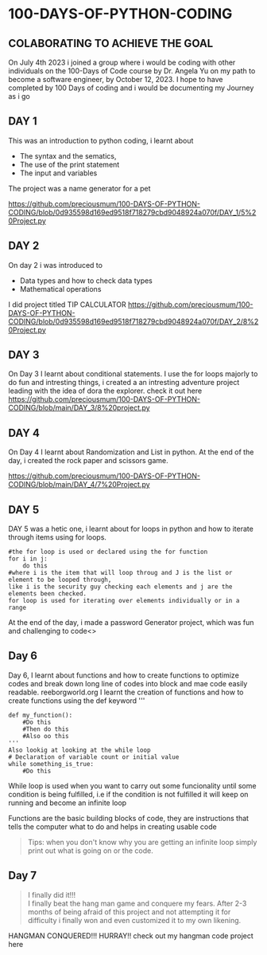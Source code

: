 # 100-DAYS-OF-PYTHON-CODING

## COLABORATING TO ACHIEVE THE GOAL
On July 4th 2023 i joined a group where i would be coding with other individuals on the 100-Days of Code course by Dr. Angela Yu on my path to become a software engineer, by October 12, 2023. I hope to have completed by 100 Days of coding and i would be documenting my Journey as i go

## DAY 1
This was an introduction to python coding, i learnt about 
- The syntax and the sematics, 
- The use of the print statement
- The input and variables

The project was a name generator for a pet

https://github.com/preciousmum/100-DAYS-OF-PYTHON-CODING/blob/0d935598d169ed9518f718279cbd9048924a070f/DAY_1/5%20Project.py



## DAY 2
On day 2 i was introduced to 
- Data types and how to check data types
- Mathematical operations

 I did project titled TIP CALCULATOR
https://github.com/preciousmum/100-DAYS-OF-PYTHON-CODING/blob/0d935598d169ed9518f718279cbd9048924a070f/DAY_2/8%20Project.py

## DAY 3
On Day 3 I learnt about conditional statements. I use the for loops majorly to do fun and intresting things, i created a an intresting adventure project leading with the idea of dora the explorer. check it out here
https://github.com/preciousmum/100-DAYS-OF-PYTHON-CODING/blob/main/DAY_3/8%20project.py

## DAY 4
On Day 4 I learnt about Randomization and List in python.
At the end of the day, i created the rock paper and scissors game.

https://github.com/preciousmum/100-DAYS-OF-PYTHON-CODING/blob/main/DAY_4/7%20Project.py

## DAY 5
DAY 5 was a hetic one, i learnt about for loops in python and how to iterate through items using for loops. 

    #the for loop is used or declared using the for function
    for i in j:
        do this
    #where i is the item that will loop throug and J is the list or element to be looped through, 
    like i is the security guy checking each elements and j are the elements been checked.
    for loop is used for iterating over elements individually or in a range



At the end of the day, i made a password Generator project, which was fun and challenging to code<>

## Day 6
Day 6, I learnt about functions and how to create functions to optimize codes and break down long line of codes into block and mae code easily readable.
reeborgworld.org
I learnt the creation of functions and how to create functions using the def keyword
''' 
    
    def my_function():
        #Do this
        #Then do this
        #Also oo this
    '''
    Also lookig at looking at the while loop
    # Declaration of variable count or initial value
    while something_is_true:
        #Do this
    

While loop is used  when you want to carry out some funcionality until some condition is being fulfilled, i.e if the condition is not fulfilled it will keep on running and become an infinite loop

Functions are the basic building blocks of code, they are instructions that tells the computer what to do and helps in creating usable code 

>Tips: when you don't know why you are getting an infinite loop simply print out what is going on or the code.


## Day 7
>I finally did it!!!<br>
>I finally beat the hang man game and conquere my fears.
After 2-3 months of being afraid of this project and not attempting it for difficulty i finally won and even customized it to my own likening.

HANGMAN CONQUERED!!! HURRAY!!
check out my hangman code project here